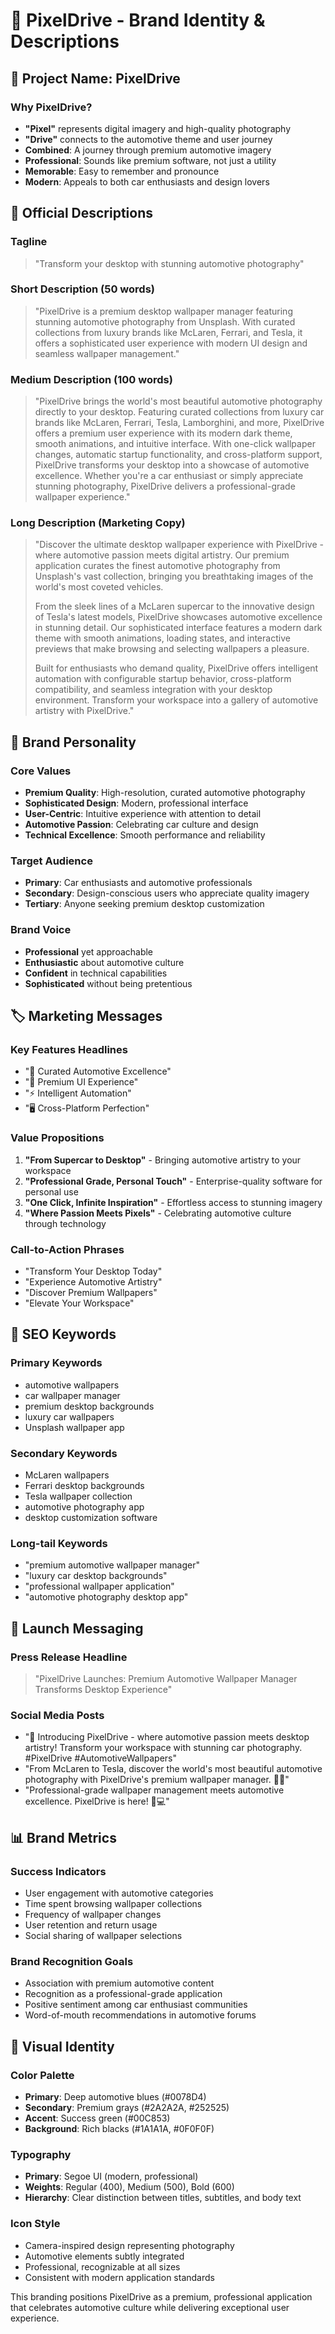 # 🚗 PixelDrive - Brand Identity & Descriptions

## 🎯 **Project Name: PixelDrive**

### **Why PixelDrive?**
- **"Pixel"** represents digital imagery and high-quality photography
- **"Drive"** connects to the automotive theme and user journey
- **Combined**: A journey through premium automotive imagery
- **Professional**: Sounds like premium software, not just a utility
- **Memorable**: Easy to remember and pronounce
- **Modern**: Appeals to both car enthusiasts and design lovers

## 📝 **Official Descriptions**

### **Tagline**
> "Transform your desktop with stunning automotive photography"

### **Short Description (50 words)**
> "PixelDrive is a premium desktop wallpaper manager featuring stunning automotive photography from Unsplash. With curated collections from luxury brands like McLaren, Ferrari, and Tesla, it offers a sophisticated user experience with modern UI design and seamless wallpaper management."

### **Medium Description (100 words)**
> "PixelDrive brings the world's most beautiful automotive photography directly to your desktop. Featuring curated collections from luxury car brands like McLaren, Ferrari, Tesla, Lamborghini, and more, PixelDrive offers a premium user experience with its modern dark theme, smooth animations, and intuitive interface. With one-click wallpaper changes, automatic startup functionality, and cross-platform support, PixelDrive transforms your desktop into a showcase of automotive excellence. Whether you're a car enthusiast or simply appreciate stunning photography, PixelDrive delivers a professional-grade wallpaper experience."

### **Long Description (Marketing Copy)**
> "Discover the ultimate desktop wallpaper experience with PixelDrive - where automotive passion meets digital artistry. Our premium application curates the finest automotive photography from Unsplash's vast collection, bringing you breathtaking images of the world's most coveted vehicles.
> 
> From the sleek lines of a McLaren supercar to the innovative design of Tesla's latest models, PixelDrive showcases automotive excellence in stunning detail. Our sophisticated interface features a modern dark theme with smooth animations, loading states, and interactive previews that make browsing and selecting wallpapers a pleasure.
> 
> Built for enthusiasts who demand quality, PixelDrive offers intelligent automation with configurable startup behavior, cross-platform compatibility, and seamless integration with your desktop environment. Transform your workspace into a gallery of automotive artistry with PixelDrive."

## 🎨 **Brand Personality**

### **Core Values**
- **Premium Quality**: High-resolution, curated automotive photography
- **Sophisticated Design**: Modern, professional interface
- **User-Centric**: Intuitive experience with attention to detail
- **Automotive Passion**: Celebrating car culture and design
- **Technical Excellence**: Smooth performance and reliability

### **Target Audience**
- **Primary**: Car enthusiasts and automotive professionals
- **Secondary**: Design-conscious users who appreciate quality imagery
- **Tertiary**: Anyone seeking premium desktop customization

### **Brand Voice**
- **Professional** yet approachable
- **Enthusiastic** about automotive culture
- **Confident** in technical capabilities
- **Sophisticated** without being pretentious

## 🏷️ **Marketing Messages**

### **Key Features Headlines**
- "🚗 Curated Automotive Excellence"
- "🎨 Premium UI Experience"
- "⚡ Intelligent Automation"
- "🖥️ Cross-Platform Perfection"

### **Value Propositions**
1. **"From Supercar to Desktop"** - Bringing automotive artistry to your workspace
2. **"Professional Grade, Personal Touch"** - Enterprise-quality software for personal use
3. **"One Click, Infinite Inspiration"** - Effortless access to stunning imagery
4. **"Where Passion Meets Pixels"** - Celebrating automotive culture through technology

### **Call-to-Action Phrases**
- "Transform Your Desktop Today"
- "Experience Automotive Artistry"
- "Discover Premium Wallpapers"
- "Elevate Your Workspace"

## 🎯 **SEO Keywords**

### **Primary Keywords**
- automotive wallpapers
- car wallpaper manager
- premium desktop backgrounds
- luxury car wallpapers
- Unsplash wallpaper app

### **Secondary Keywords**
- McLaren wallpapers
- Ferrari desktop backgrounds
- Tesla wallpaper collection
- automotive photography app
- desktop customization software

### **Long-tail Keywords**
- "premium automotive wallpaper manager"
- "luxury car desktop backgrounds"
- "professional wallpaper application"
- "automotive photography desktop app"

## 🚀 **Launch Messaging**

### **Press Release Headline**
> "PixelDrive Launches: Premium Automotive Wallpaper Manager Transforms Desktop Experience"

### **Social Media Posts**
- "🚗 Introducing PixelDrive - where automotive passion meets desktop artistry! Transform your workspace with stunning car photography. #PixelDrive #AutomotiveWallpapers"
- "From McLaren to Tesla, discover the world's most beautiful automotive photography with PixelDrive's premium wallpaper manager. 🎨✨"
- "Professional-grade wallpaper management meets automotive excellence. PixelDrive is here! 🚗💻"

## 📊 **Brand Metrics**

### **Success Indicators**
- User engagement with automotive categories
- Time spent browsing wallpaper collections
- Frequency of wallpaper changes
- User retention and return usage
- Social sharing of wallpaper selections

### **Brand Recognition Goals**
- Association with premium automotive content
- Recognition as a professional-grade application
- Positive sentiment among car enthusiast communities
- Word-of-mouth recommendations in automotive forums

## 🎨 **Visual Identity**

### **Color Palette**
- **Primary**: Deep automotive blues (#0078D4)
- **Secondary**: Premium grays (#2A2A2A, #252525)
- **Accent**: Success green (#00C853)
- **Background**: Rich blacks (#1A1A1A, #0F0F0F)

### **Typography**
- **Primary**: Segoe UI (modern, professional)
- **Weights**: Regular (400), Medium (500), Bold (600)
- **Hierarchy**: Clear distinction between titles, subtitles, and body text

### **Icon Style**
- Camera-inspired design representing photography
- Automotive elements subtly integrated
- Professional, recognizable at all sizes
- Consistent with modern application standards

This branding positions PixelDrive as a premium, professional application that celebrates automotive culture while delivering exceptional user experience.
